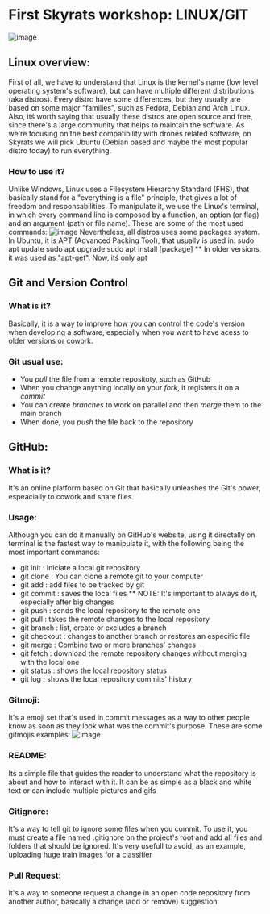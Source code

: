 # First Skyrats workshop: LINUX/GIT

![image](https://github.com/Andrew1302/Sky-EP/assets/105164838/f7c26a10-c84c-4b91-8c51-6639d34abc6f)

## Linux overview:
First of all, we have to understand that Linux is the kernel's name (low level operating system's software), but can have multiple different distributions (aka distros). Every distro have some differences, but they usually are based on some major "families", such as Fedora, Debian and Arch Linux. Also, itś worth saying that usually these distros are open source and free, since there's a large community that helps to maintain the software.
As we're focusing on the best compatibility with drones related software, on Skyrats we will pick Ubuntu (Debian based and maybe the most popular distro today) to run everything.

### How to use it?
Unlike Windows, Linux uses a Filesystem Hierarchy Standard (FHS), that basically stand for a "everything is a file" principle, that gives a lot of freedom and responsabilities. To manipulate it, we use the Linux's terminal, in which every command line is composed by a function, an option (or flag) and an argument (path or file name).
These are some of the most used commands:
![image](https://github.com/Andrew1302/Sky-EP/assets/105164838/ded28559-a37c-4dc2-8c12-c7b205044646)
Nevertheless, all distros uses some packages system. In Ubuntu, it is APT (Advanced Packing Tool), that usually is used in:
sudo apt update
sudo apt upgrade
sudo apt install [package]
** In older versions, it was used as "apt-get". Now, itś only apt

## Git and Version Control 
### What is it?
Basically, it is a way to improve how you can control the code's version when developing a software, especially when you want to have acess to older versions or cowork. 

### Git usual use:
- You *pull* the file from a remote repositoty, such as GitHub
- When you change anything locally on your *fork*, it registers it on a *commit* 
- You can create *branches* to work on parallel and then *merge* them to the main branch
- When done, you *push* the file back to the repository

## GitHub:
### What is it?
It's an online platform based on Git that basically unleashes the Git's power, espeacially to cowork and share files

### Usage:
Although you can do it manually on GitHub's website, using it directally on terminal is the fastest way to manipulate it, with the following being the most important commands:
- git init : Iniciate a local git repository 
- git clone : You can clone a remote git to your computer
- git add : add files to be tracked by git
- git commit : saves the local files ** NOTE: It's important to always do it, especially after big changes
- git push : sends the local repository to the remote one
- git pull : takes the remote changes to the local repository 
- git branch : list, create or excludes a branch
- git checkout : changes to another branch or restores an especific file
- git merge : Combine two or more branches' changes
- git fetch : download the remote repository changes without merging with the local one
- git status : shows the local repository status
- git log : shows the local repository commits' history 

### Gitmoji: 
It's a emoji set that's used in commit messages as a way to other people know as soon as they look what was the commit's purpose. These are some gitmojis examples:
![image](https://github.com/Andrew1302/Sky-EP/assets/105164838/f0e91d4e-37ec-4ac2-bcff-1c4e09804156)

### README:
Itś a simple file that guides the reader to understand what the repository is about and how to interact with it. It can be as simple as a black and white text or can include multiple pictures and gifs

### Gitignore:
It's a way to tell git to ignore some files when you commit. To use it, you must create a file named .gitignore on the project's root and add all files and folders that should be ignored. It's very usefull to avoid, as an example, uploading huge train images for a classifier

### Pull Request: 
It's a way to someone request a change in an open code repository from another author, basically a change (add or remove) suggestion








